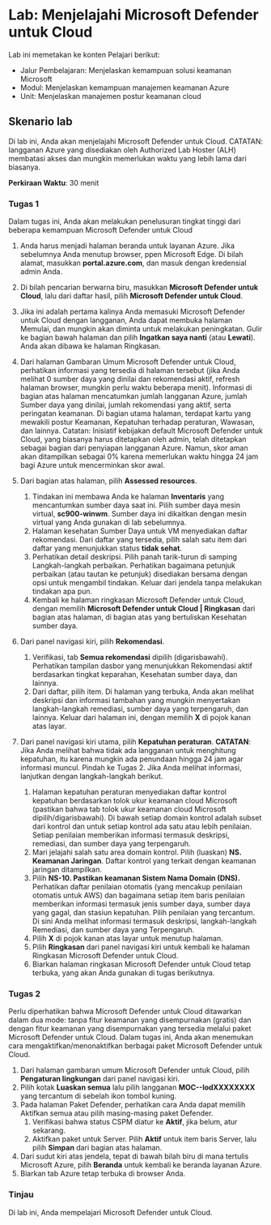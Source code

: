 <!---
---
Lab: Judul: 'Jelajahi Microsoft Defender untuk Cloud' Jalur Pembelajaran/Modul/Unit: 'Jalur Pembelajaran: Menjelaskan kemampuan solusi keamanan Microsoft; Modul 2: Menjelaskan kemampuan manajemen keamanan Azure; Unit 3: Menjelaskan manajemen postur keamanan cloud'
---
--->

# Lab: Menjelajahi Microsoft Defender untuk Cloud

Lab ini memetakan ke konten Pelajari berikut:

- Jalur Pembelajaran: Menjelaskan kemampuan solusi keamanan Microsoft
- Modul: Menjelaskan kemampuan manajemen keamanan Azure
- Unit: Menjelaskan manajemen postur keamanan cloud

## Skenario lab

Di lab ini, Anda akan menjelajahi Microsoft Defender untuk Cloud.  CATATAN: langganan Azure yang disediakan oleh Authorized Lab Hoster (ALH) membatasi akses dan mungkin memerlukan waktu yang lebih lama dari biasanya.

**Perkiraan Waktu**: 30 menit

### Tugas 1

Dalam tugas ini, Anda akan melakukan penelusuran tingkat tinggi dari beberapa kemampuan Microsoft Defender untuk Cloud

1. Anda harus menjadi halaman beranda untuk layanan Azure.  Jika sebelumnya Anda menutup browser, ppen Microsoft Edge. Di bilah alamat, masukkan **portal.azure.com**, dan masuk dengan kredensial admin Anda.

1. Di bilah pencarian berwarna biru, masukkan **Microsoft Defender untuk Cloud**, lalu dari daftar hasil, pilih **Microsoft Defender untuk Cloud**.

1. Jika ini adalah pertama kalinya Anda memasuki Microsoft Defender untuk Cloud dengan langganan, Anda dapat membuka halaman Memulai, dan mungkin akan diminta untuk melakukan peningkatan.  Gulir ke bagian bawah halaman dan pilih **Ingatkan saya nanti** (atau **Lewati**).  Anda akan dibawa ke halaman Ringkasan.

1. Dari halaman Gambaran Umum Microsoft Defender untuk Cloud, perhatikan informasi yang tersedia di halaman tersebut (jika Anda melihat 0 sumber daya yang dinilai dan rekomendasi aktif, refresh halaman browser, mungkin perlu waktu beberapa menit).  Informasi di bagian atas halaman mencatumkan jumlah langganan Azure, jumlah Sumber daya yang dinilai, jumlah rekomendasi yang aktif, serta peringatan keamanan.  Di bagian utama halaman, terdapat kartu yang mewakili postur Keamanan, Kepatuhan terhadap peraturan, Wawasan, dan lainnya.  Catatan: Inisiatif kebijakan default Microsoft Defender untuk Cloud, yang biasanya harus ditetapkan oleh admin, telah ditetapkan sebagai bagian dari penyiapan langganan Azure. Namun, skor aman akan ditampilkan sebagai 0% karena memerlukan waktu hingga 24 jam bagi Azure untuk mencerminkan skor awal.

1. Dari bagian atas halaman, pilih **Assessed resources**. 
    1. Tindakan ini membawa Anda ke halaman **Inventaris** yang mencantumkan sumber daya saat ini. Pilih sumber daya mesin virtual, **sc900-winwm**. Sumber daya ini dikaitkan dengan mesin virtual yang Anda gunakan di lab sebelumnya.
    1. Halaman kesehatan Sumber Daya untuk VM menyediakan daftar rekomendasi.  Dari daftar yang tersedia, pilih salah satu item dari daftar yang menunjukkan status **tidak sehat**.
    1. Perhatikan detail deskripsi.  Pilih panah tarik-turun di samping Langkah-langkah perbaikan. Perhatikan bagaimana petunjuk perbaikan (atau tautan ke petunjuk) disediakan bersama dengan opsi untuk mengambil tindakan.  Keluar dari jendela tanpa melakukan tindakan apa pun.
    1. Kembali ke halaman ringkasan Microsoft Defender untuk Cloud, dengan memilih **Microsoft Defender untuk Cloud | Ringkasan** dari bagian atas halaman, di bagian atas yang bertuliskan Kesehatan sumber daya.

1. Dari panel navigasi kiri, pilih **Rekomendasi**.  
    1. Verifikasi, tab **Semua rekomendasi** dipilih (digarisbawahi).  Perhatikan tampilan dasbor yang menunjukkan Rekomendasi aktif berdasarkan tingkat keparahan, Kesehatan sumber daya, dan lainnya.
    1. Dari daftar, pilih item.  Di halaman yang terbuka, Anda akan melihat deskripsi dan informasi tambahan yang mungkin menyertakan langkah-langkah remediasi, sumber daya yang terpengaruh, dan lainnya. Keluar dari halaman ini, dengan memilih **X** di pojok kanan atas layar.

1. Dari panel navigasi kiri utama, pilih **Kepatuhan peraturan**.  **CATATAN**: Jika Anda melihat bahwa tidak ada langganan untuk menghitung kepatuhan, itu karena mungkin ada penundaan hingga 24 jam agar informasi muncul. Pindah ke Tugas 2.  Jika Anda melihat informasi, lanjutkan dengan langkah-langkah berikut.
    1. Halaman kepatuhan peraturan menyediakan daftar kontrol kepatuhan berdasarkan tolok ukur keamanan cloud Microsoft (pastikan bahwa tab tolok ukur keamanan cloud Microsoft dipilih/digarisbawahi). Di bawah setiap domain kontrol adalah subset dari kontrol dan untuk setiap kontrol ada satu atau lebih penilaian. Setiap penilaian memberikan informasi termasuk deskripsi, remediasi, dan sumber daya yang terpengaruh.
    1. Mari jelajahi salah satu area domain kontrol. Pilih (luaskan) **NS. Keamanan Jaringan**. Daftar kontrol yang terkait dengan keamanan jaringan ditampilkan.
    1. Pilih **NS-10. Pastikan keamanan Sistem Nama Domain (DNS).** Perhatikan daftar penilaian otomatis (yang mencakup penilaian otomatis untuk AWS) dan bagaimana setiap item baris penilaian memberikan informasi termasuk jenis sumber daya, sumber daya yang gagal, dan stasiun kepatuhan. Pilih penilaian yang tercantum.  Di sini Anda melihat informasi termasuk deskripsi, langkah-langkah Remediasi, dan sumber daya yang Terpengaruh.
    1. Pilih **X** di pojok kanan atas layar untuk menutup halaman.
    1. Pilih **Ringkasan** dari panel navigasi kiri untuk kembali ke halaman Ringkasan Microsoft Defender untuk Cloud.
    1. Biarkan halaman ringkasan Microsoft Defender untuk Cloud tetap terbuka, yang akan Anda gunakan di tugas berikutnya.

### Tugas 2

Perlu diperhatikan bahwa Microsoft Defender untuk Cloud ditawarkan dalam dua mode: tanpa fitur keamanan yang disempurnakan (gratis) dan dengan fitur keamanan yang disempurnakan yang tersedia melalui paket Microsoft Defender untuk Cloud. Dalam tugas ini, Anda akan menemukan cara mengaktifkan/menonaktifkan berbagai paket Microsoft Defender untuk Cloud.

1. Dari halaman gambaran umum Microsoft Defender untuk Cloud, pilih **Pengaturan lingkungan** dari panel navigasi kiri.
1. Pilih kotak **Luaskan semua** lalu pilih langganan **MOC--lodXXXXXXXX** yang tercantum di sebelah ikon tombol kuning.
1. Pada halaman Paket Defender, perhatikan cara Anda dapat memilih Aktifkan semua atau pilih masing-masing paket Defender. 
    1. Verifikasi bahwa status CSPM diatur ke **Aktif**, jika belum, atur sekarang.  
    1. Aktifkan paket untuk Server.  Pilih **Aktif** untuk item baris Server, lalu pilih **Simpan** dari bagian atas halaman.
1. Dari sudut kiri atas jendela, tepat di bawah bilah biru di mana tertulis Microsoft Azure, pilih **Beranda** untuk kembali ke beranda layanan Azure.
1. Biarkan tab Azure tetap terbuka di browser Anda.

### Tinjau

Di lab ini, Anda mempelajari Microsoft Defender untuk Cloud.
